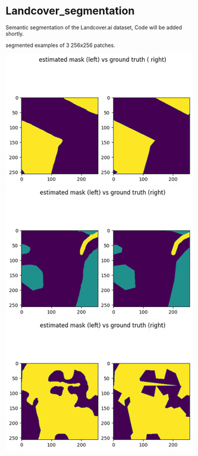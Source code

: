 # Landcover_segmentation
Semantic segmentation of the Landcover.ai dataset, Code will be added shortly. 

segmented examples of 3 256x256 patches.

<img src="/plots/ex1.png" alt="ex1" >
<img src="/plots/ex 2.png" alt="ex2" >
<img src="/plots/ex3.png" alt="ex2" >

